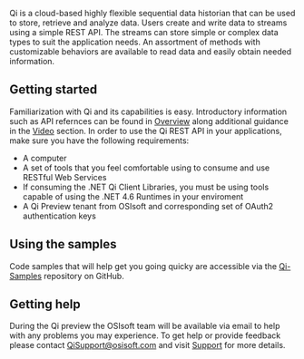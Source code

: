 Qi is a cloud-based highly flexible sequential data historian that can be used to store, retrieve and analyze data. Users create and write data to streams using a simple REST API. The streams can store simple or complex data types to suit the application needs. An assortment of methods with customizable behaviors are available to read data and easily obtain needed information.

## Getting started
Familiarization with Qi and its capabilities is easy. Introductory information such as API refernces can be found in [Overview](https://qi-docs.readthedocs.org/en/latest/Overview/) along additional guidance in the [Video](https://qi-docs.readthedocs.org/en/latest/Videos/) section. In order to use the Qi REST API in your applications, make sure you have the following requirements:

- A computer
- A set of tools that you feel comfortable using to consume and use RESTful Web Services
- If consuming the .NET Qi Client Libraries, you must be using tools capable of using the .NET 4.6 Runtimes in your enviroment
- A Qi Preview tenant from OSIsoft and corresponding set of OAuth2 authentication keys

## Using the samples
Code samples that will help get you going quicky are accessible via the <a href="https://github.com/osisoft/Qi-Samples" target="_blank">Qi-Samples</a> repository on GitHub.

## Getting help
During the Qi preview the OSIsoft team will be available via email to help with any problems you may experience. To get help or provide feedback please contact [QiSupport@osisoft.com](Mailto:QiSupport@osisoft.com) and visit [Support](https://qi-docs.readthedocs.org/en/latest/support/) for more details.
